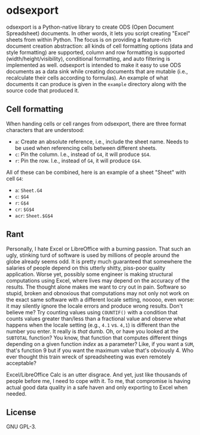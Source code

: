 # odsexport
odsexport is a Python-native library to create ODS (Open Document Spreadsheet)
documents. In other words, it lets you script creating "Excel" sheets from
within Python. The focus is on providing a feature-rich document creation
abstraction: all kinds of cell formatting options (data and style formatting)
are supported, column and row formatting is supported
(width/height/visibility), conditional formatting, and auto filtering is
implemented as well. odsexport is intended to make it easy to use ODS documents
as a data sink while creating documents that are mutable (i.e., recalculate
their cells according to formulas). An example of what documents it can produce
is given in the `example` directory along with the source code that produced
it.

## Cell formatting
When handing cells or cell ranges from odsexport, there are three format
characters that are understood:

  - `a`: Create an absolute reference, i.e., include the sheet name. Needs to
    be used when referencing cells between different sheets.
  - `c`: Pin the column. I.e., instead of `G4`, it will produce `$G4`.
  - `r`: Pin the row. I.e., instead of `G4`, it will produce `G$4`.

All of these can be combined, here is an example of a sheet "Sheet" with cell
`G4`:

  - `a`: `Sheet.G4`
  - `c`: `$G4`
  - `r`: `G$4`
  - `cr`: `$G$4`
  - `acr`: `Sheet.$G$4`


## Rant
Personally, I hate Excel or LibreOffice with a burning passion. That such an
ugly, stinking turd of software is used by millions of people around the globe
already seems odd. It is pretty much guaranteed that somewhere the salaries of
people depend on this utterly shitty, piss-poor quality application. Worse yet,
possibly some engineer is making structural computations using Excel, where
lives may depend on the accuracy of the results. The thought alone makes me
want to cry out in pain. Software so stupid, broken and obnoxious that
computations may not only not work on the exact same software with a different
locale setting, nooooo, even worse: it may silently ignore the locale errors
and produce wrong results. Don't believe me? Try counting values using
`COUNTIF()` with a condition that counts values greater than/less than a
fractional value and observe what happens when the locale setting (e.g., `4.1`
vs. `4,1`) is different than the number you enter. It really is *that* dumb.
Oh, or have you looked at the `SUBTOTAL` function? You know, that function that
computes different things depending on a given function *index* as a parameter?
Like, if you want a `SUM`, that's function 9 but if you want the maximum value
that's obviously 4. Who ever thought this train wreck of spreadsheeting was
even remotely acceptable?

Excel/LibreOffice Calc is an utter disgrace. And yet, just like thousands of
people before me, I need to cope with it. To me, that compromise is having
actual good data quality in a safe haven and only exporting to Excel when
needed.

## License
GNU GPL-3.
